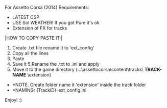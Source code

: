 For Assetto Corsa (2014) Requirements:

- LATEST CSP
- USE Sol WEATHER! If you got Pure it's ok
- Extension of FX for tracks

|HOW TO COPY-PASTE IT:|

1. Create .txt file rename it to 'ext_config'
2. Copy all the lines
3. Paste
4. Save it
5.Rename the .txt to .ini and apply
6. Move it to the game directory (...\assettocorsa\content\tracks\ **TRACK-NAME** \extension)

- *NOTE. Create folder name it 'extension' inside the track folder
- *NAMING: {TrackID}-ext_config.ini

Enjoy! :)
